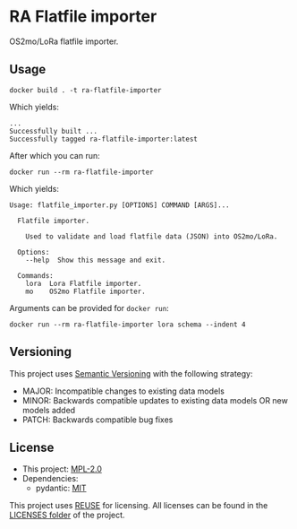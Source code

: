 <!--
SPDX-FileCopyrightText: 2021 Magenta ApS <https://magenta.dk>
SPDX-License-Identifier: MPL-2.0
-->


# RA Flatfile importer

OS2mo/LoRa flatfile importer.

## Usage
```
docker build . -t ra-flatfile-importer
```
Which yields:
```
...
Successfully built ...
Successfully tagged ra-flatfile-importer:latest
```
After which you can run:
```
docker run --rm ra-flatfile-importer
```
Which yields:
```
Usage: flatfile_importer.py [OPTIONS] COMMAND [ARGS]...

  Flatfile importer.

    Used to validate and load flatfile data (JSON) into OS2mo/LoRa.

  Options:
    --help  Show this message and exit.

  Commands:
    lora  Lora Flatfile importer.
    mo    OS2mo Flatfile importer.
```
Arguments can be provided for `docker run`:
```
docker run --rm ra-flatfile-importer lora schema --indent 4
```

## Versioning
This project uses [Semantic Versioning](https://semver.org/) with the following strategy:
- MAJOR: Incompatible changes to existing data models
- MINOR: Backwards compatible updates to existing data models OR new models added
- PATCH: Backwards compatible bug fixes

<!--
## Getting Started

TODO: README section missing!

### Prerequisites


TODO: README section missing!

### Installing

TODO: README section missing!

## Running the tests

TODO: README section missing!

## Deployment

TODO: README section missing!

## Built With

TODO: README section missing!

## Authors

Magenta ApS <https://magenta.dk>

TODO: README section missing!
-->
## License
- This project: [MPL-2.0](MPL-2.0.txt)
- Dependencies:
  - pydantic: [MIT](MIT.txt)

This project uses [REUSE](https://reuse.software) for licensing. All licenses can be found in the [LICENSES folder](LICENSES/) of the project.
